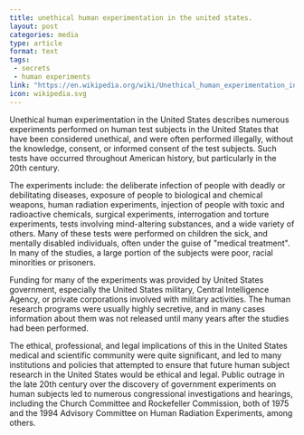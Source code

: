 ```yaml
---
title: unethical human experimentation in the united states.
layout: post
categories: media
type: article
format: text
tags: 
 - secrets
 - human experiments
link: "https://en.wikipedia.org/wiki/Unethical_human_experimentation_in_the_United_States"
icon: wikipedia.svg
---
```


Unethical human experimentation in the United States describes numerous
experiments performed on human test subjects in the United States that have
been considered unethical, and were often performed illegally, without the
knowledge, consent, or informed consent of the test subjects. Such tests have
occurred throughout American history, but particularly in the 20th century.

The experiments include: the deliberate infection of people with deadly or
debilitating diseases, exposure of people to biological and chemical weapons,
human radiation experiments, injection of people with toxic and radioactive
chemicals, surgical experiments, interrogation and torture experiments, tests
involving mind-altering substances, and a wide variety of others. Many of these
tests were performed on children the sick, and mentally disabled individuals,
often under the guise of "medical treatment". In many of the studies, a large
portion of the subjects were poor, racial minorities or prisoners.

Funding for many of the experiments was provided by United States government,
especially the United States military, Central Intelligence Agency, or private
corporations involved with military activities. The human research programs
were usually highly secretive, and in many cases information about them was not
released until many years after the studies had been performed.

The ethical, professional, and legal implications of this in the United States
medical and scientific community were quite significant, and led to many
institutions and policies that attempted to ensure that future human subject
research in the United States would be ethical and legal. Public outrage in the
late 20th century over the discovery of government experiments on human
subjects led to numerous congressional investigations and hearings, including
the Church Committee and Rockefeller Commission, both of 1975 and the 1994
Advisory Committee on Human Radiation Experiments, among others.
